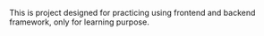 This is project designed for practicing using frontend and backend framework, only for learning purpose.
